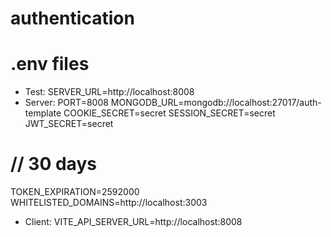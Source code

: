 # authentication

# .env files
- Test: SERVER_URL=http://localhost:8008
- Server: 
PORT=8008
MONGODB_URL=mongodb://localhost:27017/auth-template
COOKIE_SECRET=secret
SESSION_SECRET=secret
JWT_SECRET=secret
# // 30 days
TOKEN_EXPIRATION=2592000
WHITELISTED_DOMAINS=http://localhost:3003

- Client: VITE_API_SERVER_URL=http://localhost:8008
